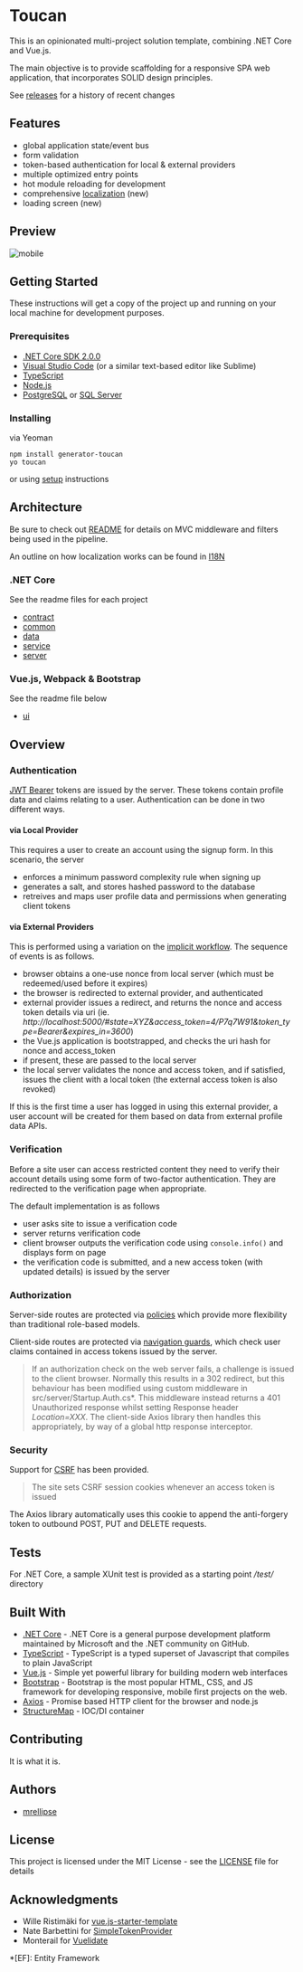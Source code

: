 # Toucan

This is an opinionated multi-project solution template, combining .NET Core and Vue.js.

The main objective is to provide scaffolding for a responsive SPA web application, that incorporates SOLID design principles.

See [releases](https://github.com/mrellipse/toucan/releases) for a history of recent changes

## Features
* global application state/event bus
* form validation
* token-based authentication for local & external providers
* multiple optimized entry points
* hot module reloading for development
* comprehensive [localization](src/I18N.md) (new)
* loading screen (new)

## Preview

![mobile](mobile.jpg)

## Getting Started

These instructions will get a copy of the project up and running on your local machine for development purposes.

### Prerequisites

* [.NET Core SDK 2.0.0](https://www.microsoft.com/net/core/#windowscmd)
* [Visual Studio Code](https://code.visualstudio.com/download/) (or a similar text-based editor like Sublime)
* [TypeScript](https://www.typescriptlang.org/)
* [Node.js](https://nodejs.org/en/)
* [PostgreSQL](https://www.postgresql.org/) or [SQL Server](https://www.microsoft.com/en-us/sql-server/sql-server-downloads)

### Installing

via Yeoman

```DOS
npm install generator-toucan
yo toucan
```

or using [setup](SETUP.md) instructions 

## Architecture

Be sure to check out [README](src/server/README.md) for details on MVC middleware and filters being used in the pipeline.

An outline on how localization works can be found in [I18N](src/I18N.md)

### .NET Core
See the readme files for each project
* [contract](src/contract/README.md)
* [common](src/common/README.md)
* [data](src/data/README.md)
* [service](src/service/README.md)
* [server](src/server/README.md)

### Vue.js, Webpack & Bootstrap
See the readme file below
* [ui](src/ui/README.md)

## Overview

### Authentication
[JWT Bearer](https://tools.ietf.org/html/rfc7523) tokens are issued by the server. These tokens contain profile data and claims relating to a user. Authentication can be done in two different ways.

#### via Local Provider
This requires a user to create an account using the signup form. In this scenario, the server

* enforces a minimum password complexity rule when signing up
* generates a salt, and stores hashed password to the database
* retreives and maps user profile data and permissions when generating client tokens

#### via External Providers
This is performed using a variation on the [implicit workflow](https://tools.ietf.org/html/rfc6749#section-1.3.2). The sequence of events is as follows. 

* browser obtains a one-use nonce from local server (which must be redeemed/used before it expires)
* the browser is redirected to external provider, and authenticated
* external provider issues a redirect, and returns the nonce and access token details via uri (ie. _http://localhost:5000/#state=XYZ&access_token=4/P7q7W91&token_type=Bearer&expires_in=3600_)
* the Vue.js application is bootstrapped, and checks the uri hash for nonce and access_token
* if present, these are passed to the local server
* the local server validates the nonce and access token, and if satisfied, issues the client with a local token (the external access token is also revoked)

If this is the first time a user has logged in using this external provider, a user account will be created for them based on data from external profile data APIs.

### Verification

Before a site user can access restricted content they need to verify their account details using some form of two-factor authentication. They are redirected to the verification page when appropriate.

The default implementation is as follows

* user asks site to issue a verification code
* server returns verification code
* client browser outputs the verification code using `console.info()` and displays form on page
* the verification code is submitted, and a new access token (with updated details) is issued by the server

### Authorization
Server-side routes are protected via [policies](https://docs.microsoft.com/en-us/aspnet/core/security/authorization/policies) which provide more flexibility than traditional role-based models.

Client-side routes are protected via [navigation guards](http://router.vuejs.org/en/advanced/navigation-guards.html), which check user claims contained in access tokens issued by the server.

> If an authorization check on the web server fails, a challenge is issued to the client browser. Normally this results in a 302 redirect, but this behaviour has been modified using custom middleware in src/server/Startup.Auth.cs*. This middleware instead returns a 401 Unauthorized response whilst setting Response header _Location=XXX_. The client-side Axios library then handles this appropriately, by way of a global http response interceptor.

### Security

Support for [CSRF](https://en.wikipedia.org/wiki/Cross-site_request_forgery) has been provided.

> The site sets CSRF session cookies whenever an access token is issued

The Axios library automatically uses this cookie to append the anti-forgery token to outbound POST, PUT and DELETE requests.

## Tests

For .NET Core, a sample XUnit test is provided as a starting point */test/* directory

## Built With

* [.NET Core](https://www.microsoft.com/net/core) - .NET Core is a general purpose development platform maintained by Microsoft and the .NET community on GitHub.
* [TypeScript](https://www.TypeScriptlang.org/) - TypeScript is a typed superset of Javascript that compiles to plain JavaScript
* [Vue.js](https://vuejs.org/v2/guide/) - Simple yet powerful library for building modern web interfaces
* [Bootstrap](http://getbootstrap.com/) - Bootstrap is the most popular HTML, CSS, and JS framework for developing responsive, mobile first projects on the web.
* [Axios](https://github.com/mzabriskie/axios) - Promise based HTTP client for the browser and node.js
* [StructureMap](http://structuremap.github.io/) - IOC/DI container

## Contributing

It is what it is.

## Authors

* [mrellipse](https://github.com/mrellipse)

## License

This project is licensed under the MIT License - see the [LICENSE](LICENSE) file for details

## Acknowledgments

* Wille Ristimäki for [vue.js-starter-template](https://github.com/villeristi/vue.js-starter-template)
* Nate Barbettini for [SimpleTokenProvider](https://github.com/nbarbettini/SimpleTokenProvider)
* Monterail for [Vuelidate](https://monterail.github.io/vuelidate/)

*[EF]: Entity Framework
